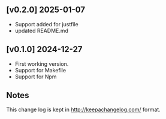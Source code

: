 [v0.2.0] 2025-01-07
-------------------

-   Support added for justfile
-   updated README.md


[v0.1.0] 2024-12-27
-------------------

-   First working version.
-   Support for Makefile
-   Support for Npm

Notes
-----

This change log is kept in <http://keepachangelog.com/> format.
